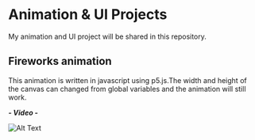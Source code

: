 # Animation & UI Projects
My animation and UI project will be shared in this repository.

## Fireworks animation
This animation is written in javascript using p5.js.The width and height of the canvas can changed from global variables and the animation will still work.

***- Video -***

![Alt Text](https://github.com/emrebicer/Animation-and-UI-/blob/master/fireworks%20animation/fireworks.gif)

